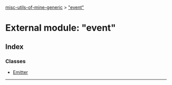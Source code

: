 [misc-utils-of-mine-generic](../README.md) > ["event"](../modules/_event_.md)

# External module: "event"

## Index

### Classes

* [Emitter](../classes/_event_.emitter.md)

---

